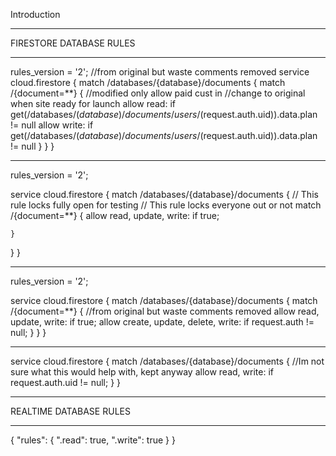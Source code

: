 Introduction


****************************
FIRESTORE DATABASE RULES
****************************
rules_version = '2';
//from original but waste comments removed 
service cloud.firestore {
  match /databases/{database}/documents {
    match /{document=**} {
    //modified only allow paid cust in
    //change to original when site ready for launch
            allow read: if get(/databases/$(database)/documents/users/$(request.auth.uid)).data.plan != null 
     allow write: if get(/databases/$(database)/documents/users/$(request.auth.uid)).data.plan != null
   }
  }
}
****************************
rules_version = '2';

service cloud.firestore {
  match /databases/{database}/documents {
    // This rule locks fully open for testing
    // This rule locks everyone out or not
    match /{document=**} {
            allow read, update, write: if true;
      		
    }
  }
}
****************************
rules_version = '2';

service cloud.firestore {
  match /databases/{database}/documents {
    match /{document=**} {
      //from original but waste comments removed 
            allow read, update, write: if true;
      			allow create, update, delete, write: if request.auth != null;
    }
  }
}
****************************
service cloud.firestore {
  match /databases/{database}/documents {
      //Im not sure what this would help with, kept anyway
      allow read, write: if request.auth.uid != null;
    }
  }

****************************
REALTIME DATABASE RULES
****************************
{
"rules": {
".read": true,
".write": true
}
}